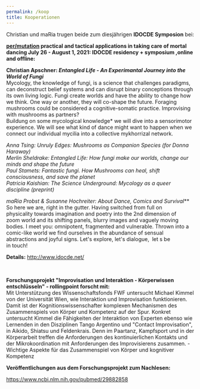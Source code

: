 ```yaml
---
permalink: /koop
title: Kooperationen
---
```

Christian und maRia trugen beide zum diesjährigen **IDOCDE Symposion** bei:

**[per/mutation](https://rollingpoint.us2.list-manage.com/track/click?u=da383dd0deb60c7d9b43b8bc2&id=f8e5460ae9&e=4de8c5a696) practical and tactical applications in taking care of mortal dancing July 26 - August 1, 2021: IDOCDE residency + symposium ,online and offline:**

**Christian Apschner: *Entangled Life - An Experimantal Journey into the World of Fungi***\
Mycology, the knowledge of fungi, is a science that challenges paradigms, can deconstruct belief systems and can disrupt binary conceptions through its own living logic. Fungi create worlds and have the ability to change how we think. One way or another, they will co-shape the future. Foraging mushrooms could be considered a cognitive-somatic practice. Improvising with mushrooms as partners?\
Buildung on some mycological knowledge* we will dive into a sensorimotor experience. We will see what kind of dance might want to happen when we connect our individual mycilia into a collective mykhorrizal network.

*Anna Tsing: Unruly Edges: Mushrooms as Companion Species (for Donna Haraway)*\
*Merlin Sheldrake: Entangled Life: How fungi make our worlds, change our minds and shape the future*\
*Paul Stamets: Fantastic fungi. How Mushrooms can heal, shift consciousness, and save the planet*\
*Patricia Kaishian: The Science Underground: Mycology as a queer discipline (preprint)*

**maRia Probst & Susanne Hochreiter*: About Dance, Comics and Survival***\
So here we are, right in the gutter. Having switched from full on\
physicality towards imagination and poetry into the 2nd dimension of\
zoom world and its shifting panels, blurry images and vaguely moving\
bodies. I meet you: omnipotent, fragmented and vulnerable. Thrown into a\
comic-like world we find ourselves in the abundance of sensual\
abstractions and joyful signs. Let's explore, let's dialogue,  let s be\
in touch!

**Details:** <http://www.idocde.net/>

**&nbsp;**

**Forschungsprojekt "Improvisation und Interaktion - Körperwissen entschlüsseln" - rollingpoint forscht mit:**\
Mit Unterstützung des Wissenschaftsfonds FWF untersucht Michael Kimmel von der Universität Wien, wie Interaktion und Improvisation funktionieren. Damit ist der Kognitionswissenschafter komplexen Mechanismen des Zusammenspiels von Körper und Kompetenz auf der Spur. Konkret untersucht Kimmel die Fähigkeiten der Interaktion von Experten ebenso wie Lernenden in den Disziplinen Tango Argentino und "Contact Improvisation", in Aikido, Shiatsu und Feldenkrais. Denn im Paartanz, Kampfsport und in der Körperarbeit treffen die Anforderungen des kontinuierlichen Kontakts und der Mikrokoordination mit Anforderungen des Improvisierens zusammen. - Wichtige Aspekte für das Zusammenspiel von Körper und kognitiver Kompetenz

**Veröffentlichungen aus dem Forschungsprojekt zum Nachlesen:**

<https://www.ncbi.nlm.nih.gov/pubmed/29882858>